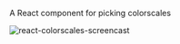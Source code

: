 A React component for picking colorscales

![react-colorscales-screencast](https://github.com/plotly/react-colorscale-picker/raw/master/screencast.gif)
